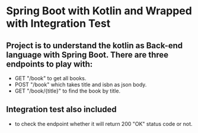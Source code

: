 # Spring Boot with Kotlin and Wrapped with Integration Test
## Project is to understand the kotlin as Back-end language with Spring Boot. There are three endpoints to play with:
- GET "/book" to get all books.
- POST "/book" which takes title and isbn as json body.
- GET "/book/{title}" to find the book by title.

## Integration test also included
- to check the endpoint whether it will return 200 "OK" status code or not.
